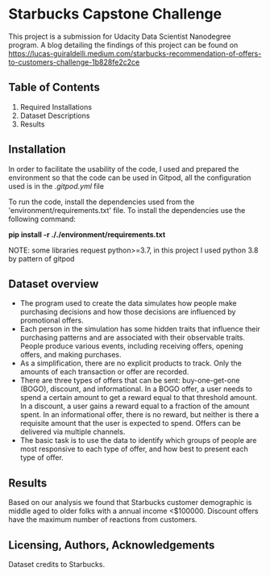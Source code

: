 # Starbucks Capstone Challenge
This project is a submission for Udacity Data Scientist Nanodegree program.
A blog detailing the findings of this project can be found on https://lucas-guiraldelli.medium.com/starbucks-recommendation-of-offers-to-customers-challenge-1b828fe2c2ce

## Table of Contents
1. Required Installations
2. Dataset Descriptions
3. Results


## Installation
In order to facilitate the usability of the code, I used and prepared the environment so that the code can be used in Gitpod, all the configuration used is in the *.gitpod.yml* file

To run the code, install the dependencies used from the 'environment/requirements.txt' file.
To install the dependencies use the following command:

**pip install -r ././environment/requirements.txt**

NOTE: some libraries request python>=3.7, in this project I used python 3.8 by pattern of gitpod 


## Dataset overview
* The program used to create the data simulates how people make purchasing decisions and how those decisions are influenced by promotional offers.
* Each person in the simulation has some hidden traits that influence their purchasing patterns and are associated with their observable traits. People produce various events, including receiving offers, opening offers, and making purchases.
* As a simplification, there are no explicit products to track. Only the amounts of each transaction or offer are recorded.
* There are three types of offers that can be sent: buy-one-get-one (BOGO), discount, and informational. In a BOGO offer, a user needs to spend a certain amount to get a reward equal to that threshold amount. In a discount, a user gains a reward equal to a fraction of the amount spent. In an informational offer, there is no reward, but neither is there a requisite amount that the user is expected to spend. Offers can be delivered via multiple channels.
* The basic task is to use the data to identify which groups of people are most responsive to each type of offer, and how best to present each type of offer.

## Results
Based on our analysis we found that Starbucks customer demographic is middle aged to older folks with a annual income <$100000.
Discount offers have the maximum number of reactions from customers.

## Licensing, Authors, Acknowledgements
Dataset credits to Starbucks.
